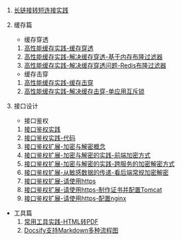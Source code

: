 1. [长链接转短连接实践](./docs/business/长链接变短连接实践.md)

2. 缓存篇

   - 缓存穿透

   1. [高性能缓存实践-缓存穿透](./docs/business/高性能缓存实践-缓存穿透.md)
   2. [高性能缓存实践-解决缓存穿透-基于内存布隆过滤器](./docs/business/高性能缓存实践-解决缓存穿透-基于内存布隆过滤器.md)
   3. [高性能缓存实践-解决缓存穿透问题-Redis布隆过滤器](./docs/business/高性能缓存实践-解决缓存穿透问题-Redis布隆过滤器.md)
   
   - 缓存击穿
   
   1. [高性能缓存实践-缓存击穿](./docs/business/高性能缓存实践-缓存击穿.md)
   2. [高性能缓存实践-解决缓存击穿-单应用互斥锁](./docs/business/高性能缓存实践-解决缓存击穿-单应用互斥锁.md)
   
3. 接口设计

   * 接口鉴权

   1. [接口鉴权实践](./docs/business/接口鉴权实践.md)
   2. [接口鉴权实践-代码](./docs/business/接口鉴权实践-代码.md)
   3. [接口鉴权扩展-加密与解密概念](./docs/business/接口鉴权扩展-加密与解密概念.md)
   4. [接口鉴权扩展-加密与解密的实践-前端加密方式](./docs/business/接口鉴权扩展-加密与解密的实践-前端加密方式.md)
   5. [接口鉴权扩展-加密与解密的实践-跨服务的加密解密方式](./docs/business/接口鉴权扩展-加密与解密的实践-跨服务的加密解密方式.md)
   6. [接口鉴权扩展-从敏感数据的传递-看后端常规加密解密](./docs/business/接口鉴权扩展-从敏感数据的传递-看后端常规加密解密.md)
   7. [接口鉴权扩展-请使用https](./docs/business/接口鉴权扩展-请使用https.md)
   8. [接口鉴权扩展-请使用https-制作证书并配置Tomcat](./docs/business/接口鉴权扩展-请使用https-制作证书并配置Tomcat.md)
   9. [接口鉴权扩展-请使用https-配置nginx](./docs/business/接口鉴权扩展-请使用https-配置nginx.md)

- 工具篇
  1. [常用工具实践-HTML转PDF](./docs/business/常用工具实践-HTML转PDF.md)
  2. [Docsify支持Markdown多种流程图](./docs/business/Docsify支持Markdown多种流程图.md)

